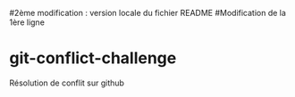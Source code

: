 #2ème modification : version locale du fichier README
#Modification de la 1ère ligne 
# git-conflict-challenge
Résolution de conflit sur github
